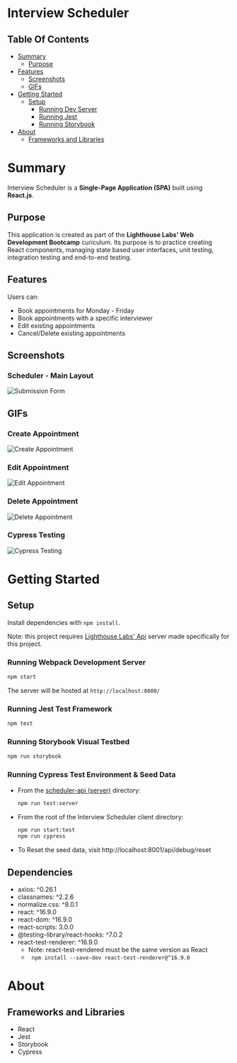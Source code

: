# Interview Scheduler

## Table Of Contents

- [Summary](#summary)
  - [Purpose](#purpose)
- [Features](#features)
  - [Screenshots](#screenshots)
  - [GIFs]()
- [Getting Started](#getting-started)
  - [Setup](#setup)
    - [Running Dev Server](#running-webpack-development-server)
    - [Running Jest](#running-jest-test-framework)
    - [Running Storybook](#running-storybook-visual-testbed)
- [About](#about)
  - [Frameworks and Libraries](#frameworks-and-libraries)
 

# Summary
Interview Scheduler is a **Single-Page Application (SPA)** built using **React.js**.

## Purpose
This application is created as part of the **Lighthouse Labs' Web Development
Bootcamp** curiculum. Its purpose is to practice creating React components,
managing state based user interfaces, unit testing, integration testing and
end-to-end testing.

## Features
Users can:
- Book appointments for Monday - Friday
- Book appointments with a specific interviewer
- Edit existing appointments
- Cancel/Delete existing appointments

## Screenshots
### Scheduler - Main Layout
![Submission Form](./docs/Scheduler-Main.png)


## GIFs
### Create Appointment
![Create Appointment](./docs/Create-Appointment.gif)

### Edit Appointment
![Edit Appointment](./docs/Edit-Appointment.gif)

### Delete Appointment
![Delete Appointment](./docs/Delete-Appointment.gif)

### Cypress Testing
![Cypress Testing](./docs/Cypress-Testing.gif)

# Getting Started
## Setup
Install dependencies with `npm install`.

Note: this project requires [Lighthouse Labs' Api](https://github.com/lighthouse-labs/scheduler-api) server made specifically for this project.

### Running Webpack Development Server
```sh
npm start
```

The server will be hosted at `http://localhost:8000/`

### Running Jest Test Framework
```sh
npm test
```

### Running Storybook Visual Testbed

```sh
npm run storybook
```

### Running Cypress Test Environment & Seed Data
- From the [scheduler-api (server)](https://github.com/lighthouse-labs/scheduler-api) directory: 
    ```sh
    npm run test:server
    ```
- From the root of the Interview Scheduler client directory:
    ```sh
    npm run start:test
    npm run cypress
    ```
- To Reset the seed data, visit http://localhost:8001/api/debug/reset

## Dependencies

- axios: ^0.26.1
- classnames: ^2.2.6
- normalize.css: ^8.0.1
- react: ^16.9.0
- react-dom: ^16.9.0
- react-scripts: 3.0.0
- @testing-library/react-hooks: ^7.0.2
- react-test-renderer: ^16.9.0
  - Note: react-test-rendered must be the same version as React
  - ` npm install --save-dev react-test-renderer@^16.9.0`

# About

## Frameworks and Libraries

- React
- Jest
- Storybook
- Cypress
